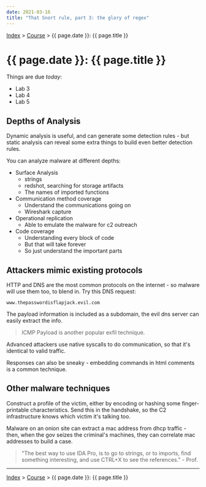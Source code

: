 ```yaml
---
date: 2021-03-16
title: "That Snort rule, part 3: the glory of regex"
---
```


[Index](../../../index.md) > [Course](./index.md) > {{ page.date }}: {{ page.title }}

# {{ page.date }}: {{ page.title }}

Things are due *today*:

- Lab 3
- Lab 4
- Lab 5

## Depths of Analysis

Dynamic analysis is useful, and can generate some detection rules - but static analysis can reveal some extra things to build even better detection rules.

You can analyze malware at different depths:

- Surface Analysis
    - strings
    - redshot, searching for storage artifacts
    - The names of imported functions
- Communication method coverage
    - Understand the communications going on
    - Wireshark capture
- Operational replication
    - Able to emulate the malware for c2 outreach
- Code coverage
    - Understanding every block of code
    - But that will take forever
    - So just understand the important parts

## Attackers mimic existing protocols

HTTP and DNS are the most common protocols on the internet - so malware will use them too, to blend in. Try this DNS request:

```
www.thepasswordisflapjack.evil.com
```

The payload information is included as a subdomain, the evil dns server can easily extract the info.

> ICMP Payload is another popular exfil technique.

Advanced attackers use native syscalls to do communication, so that it's identical to valid traffic.

Responses can also be sneaky - embedding commands in html comments is a common technique.

## Other malware techniques

Construct a profile of the victim, either by encoding or hashing some finger-printable characteristics. Send this in the handshake, so the C2 infrastructure knows which victim it's talking too.

Malware on an onion site can extract a mac address from dhcp traffic - then, when the gov seizes the criminal's machines, they can correlate mac addresses to build a case.

> "The best way to use IDA Pro, is to go to strings, or to imports, find something interesting, and use CTRL+X to see the references." - Prof.



---

[Index](../../../index.md) > [Course](./index.md) > {{ page.date }}: {{ page.title }}
